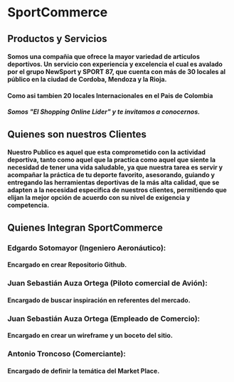 # SportCommerce
## Productos y Servicios
#### Somos una compañia que ofrece la mayor variedad de articulos deportivos. Un servicio con experiencia y excelencia el cual es avalado por el grupo NewSport y SPORT 87, que cuenta con más de 30 locales al público en la ciudad de Cordoba, Mendoza y la Rioja.
#### Como asi tambien 20 locales Internacionales en el Pais de Colombia
##### Somos "El Shopping Online Lider" y te invitamos a conocernos.

## Quienes son nuestros Clientes
#### Nuestro Publico es aquel que esta comprometido con la actividad deportiva, tanto como aquel que la practica como aquel que siente la necesidad de tener una vida saludable, ya que nuestra tarea es servir y acompañar la práctica de tu deporte favorito, asesorando, guiando y entregando las herramientas deportivas de la más alta calidad, que se adapten a la necesidad especifica de nuestros clientes, permitiendo que elijan la mejor opción de acuerdo con su nivel de exigencia y competencia.

## Quienes Integran SportCommerce
### **Edgardo Sotomayor** (Ingeniero Aeronáutico):
#### Encargado en crear Repositorio Github.
### **Juan Sebastián Auza Ortega** (Piloto comercial de Avión):
#### Encargado de buscar inspiración en referentes del mercado.
### **Juan Sebastián Auza Ortega** (Empleado de Comercio):
#### Encargado en crear un wireframe y un boceto del sitio.
### **Antonio Troncoso** (Comerciante):
#### Encargado de definir la temática del Market Place.